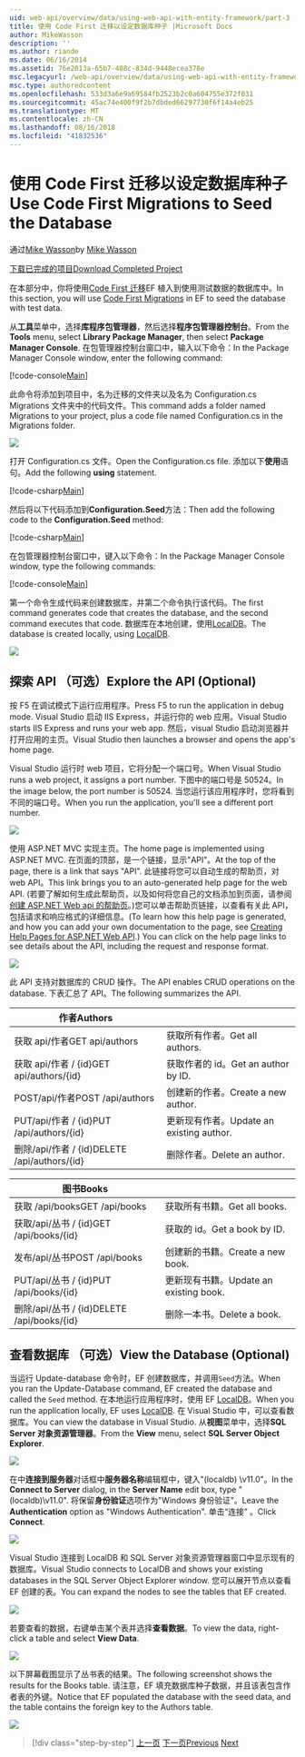 ```yaml
---
uid: web-api/overview/data/using-web-api-with-entity-framework/part-3
title: 使用 Code First 迁移以设定数据库种子 |Microsoft Docs
author: MikeWasson
description: ''
ms.author: riande
ms.date: 06/16/2014
ms.assetid: 76e2013a-65b7-488c-834d-9448ecea378e
msc.legacyurl: /web-api/overview/data/using-web-api-with-entity-framework/part-3
msc.type: authoredcontent
ms.openlocfilehash: 533d3a6e9a69584fb2523b2c0a604755e372f031
ms.sourcegitcommit: 45ac74e400f9f2b7dbded66297730f6f14a4eb25
ms.translationtype: MT
ms.contentlocale: zh-CN
ms.lasthandoff: 08/16/2018
ms.locfileid: "41832536"
---
```

<a name="use-code-first-migrations-to-seed-the-database"></a><span data-ttu-id="bc85a-102">使用 Code First 迁移以设定数据库种子</span><span class="sxs-lookup"><span data-stu-id="bc85a-102">Use Code First Migrations to Seed the Database</span></span>
====================
<span data-ttu-id="bc85a-103">通过[Mike Wasson](https://github.com/MikeWasson)</span><span class="sxs-lookup"><span data-stu-id="bc85a-103">by [Mike Wasson](https://github.com/MikeWasson)</span></span>

[<span data-ttu-id="bc85a-104">下载已完成的项目</span><span class="sxs-lookup"><span data-stu-id="bc85a-104">Download Completed Project</span></span>](https://github.com/MikeWasson/BookService)

<span data-ttu-id="bc85a-105">在本部分中，你将使用[Code First 迁移](https://msdn.microsoft.com/data/jj591621)EF 植入到使用测试数据的数据库中。</span><span class="sxs-lookup"><span data-stu-id="bc85a-105">In this section, you will use [Code First Migrations](https://msdn.microsoft.com/data/jj591621) in EF to seed the database with test data.</span></span>

<span data-ttu-id="bc85a-106">从**工具**菜单中，选择**库程序包管理器**，然后选择**程序包管理器控制台**。</span><span class="sxs-lookup"><span data-stu-id="bc85a-106">From the **Tools** menu, select **Library Package Manager**, then select **Package Manager Console**.</span></span> <span data-ttu-id="bc85a-107">在包管理器控制台窗口中，输入以下命令：</span><span class="sxs-lookup"><span data-stu-id="bc85a-107">In the Package Manager Console window, enter the following command:</span></span>

[!code-console[Main](part-3/samples/sample1.cmd)]

<span data-ttu-id="bc85a-108">此命令将添加到项目中，名为迁移的文件夹以及名为 Configuration.cs Migrations 文件夹中的代码文件。</span><span class="sxs-lookup"><span data-stu-id="bc85a-108">This command adds a folder named Migrations to your project, plus a code file named Configuration.cs in the Migrations folder.</span></span>

![](part-3/_static/image1.png)

<span data-ttu-id="bc85a-109">打开 Configuration.cs 文件。</span><span class="sxs-lookup"><span data-stu-id="bc85a-109">Open the Configuration.cs file.</span></span> <span data-ttu-id="bc85a-110">添加以下**使用**语句。</span><span class="sxs-lookup"><span data-stu-id="bc85a-110">Add the following **using** statement.</span></span>

[!code-csharp[Main](part-3/samples/sample2.cs)]

<span data-ttu-id="bc85a-111">然后将以下代码添加到**Configuration.Seed**方法：</span><span class="sxs-lookup"><span data-stu-id="bc85a-111">Then add the following code to the **Configuration.Seed** method:</span></span>

[!code-csharp[Main](part-3/samples/sample3.cs)]

<span data-ttu-id="bc85a-112">在包管理器控制台窗口中，键入以下命令：</span><span class="sxs-lookup"><span data-stu-id="bc85a-112">In the Package Manager Console window, type the following commands:</span></span>

[!code-console[Main](part-3/samples/sample4.cmd)]

<span data-ttu-id="bc85a-113">第一个命令生成代码来创建数据库，并第二个命令执行该代码。</span><span class="sxs-lookup"><span data-stu-id="bc85a-113">The first command generates code that creates the database, and the second command executes that code.</span></span> <span data-ttu-id="bc85a-114">数据库在本地创建，使用[LocalDB](https://msdn.microsoft.com/library/hh510202.aspx)。</span><span class="sxs-lookup"><span data-stu-id="bc85a-114">The database is created locally, using [LocalDB](https://msdn.microsoft.com/library/hh510202.aspx).</span></span>

![](part-3/_static/image2.png)

## <a name="explore-the-api-optional"></a><span data-ttu-id="bc85a-115">探索 API （可选）</span><span class="sxs-lookup"><span data-stu-id="bc85a-115">Explore the API (Optional)</span></span>

<span data-ttu-id="bc85a-116">按 F5 在调试模式下运行应用程序。</span><span class="sxs-lookup"><span data-stu-id="bc85a-116">Press F5 to run the application in debug mode.</span></span> <span data-ttu-id="bc85a-117">Visual Studio 启动 IIS Express，并运行你的 web 应用。</span><span class="sxs-lookup"><span data-stu-id="bc85a-117">Visual Studio starts IIS Express and runs your web app.</span></span> <span data-ttu-id="bc85a-118">然后，visual Studio 启动浏览器并打开应用的主页。</span><span class="sxs-lookup"><span data-stu-id="bc85a-118">Visual Studio then launches a browser and opens the app's home page.</span></span>

<span data-ttu-id="bc85a-119">Visual Studio 运行时 web 项目，它将分配一个端口号。</span><span class="sxs-lookup"><span data-stu-id="bc85a-119">When Visual Studio runs a web project, it assigns a port number.</span></span> <span data-ttu-id="bc85a-120">下图中的端口号是 50524。</span><span class="sxs-lookup"><span data-stu-id="bc85a-120">In the image below, the port number is 50524.</span></span> <span data-ttu-id="bc85a-121">当您运行该应用程序时，您将看到不同的端口号。</span><span class="sxs-lookup"><span data-stu-id="bc85a-121">When you run the application, you'll see a different port number.</span></span>

![](part-3/_static/image3.png)

<span data-ttu-id="bc85a-122">使用 ASP.NET MVC 实现主页。</span><span class="sxs-lookup"><span data-stu-id="bc85a-122">The home page is implemented using ASP.NET MVC.</span></span> <span data-ttu-id="bc85a-123">在页面的顶部，是一个链接，显示"API"。</span><span class="sxs-lookup"><span data-stu-id="bc85a-123">At the top of the page, there is a link that says "API".</span></span> <span data-ttu-id="bc85a-124">此链接将您可以自动生成的帮助页，对 web API。</span><span class="sxs-lookup"><span data-stu-id="bc85a-124">This link brings you to an auto-generated help page for the web API.</span></span> <span data-ttu-id="bc85a-125">(若要了解如何生成此帮助页，以及如何将您自己的文档添加到页面，请参阅[创建 ASP.NET Web api 的帮助页](../../getting-started-with-aspnet-web-api/creating-api-help-pages.md)。)您可以单击帮助页链接，以查看有关此 API，包括请求和响应格式的详细信息。</span><span class="sxs-lookup"><span data-stu-id="bc85a-125">(To learn how this help page is generated, and how you can add your own documentation to the page, see [Creating Help Pages for ASP.NET Web API](../../getting-started-with-aspnet-web-api/creating-api-help-pages.md).) You can click on the help page links to see details about the API, including the request and response format.</span></span>

![](part-3/_static/image4.png)

<span data-ttu-id="bc85a-126">此 API 支持对数据库的 CRUD 操作。</span><span class="sxs-lookup"><span data-stu-id="bc85a-126">The API enables CRUD operations on the database.</span></span> <span data-ttu-id="bc85a-127">下表汇总了 API。</span><span class="sxs-lookup"><span data-stu-id="bc85a-127">The following summarizes the API.</span></span>

| <span data-ttu-id="bc85a-128">作者</span><span class="sxs-lookup"><span data-stu-id="bc85a-128">Authors</span></span> |  |
| --- | -- |
| <span data-ttu-id="bc85a-129">获取 api/作者</span><span class="sxs-lookup"><span data-stu-id="bc85a-129">GET api/authors</span></span> | <span data-ttu-id="bc85a-130">获取所有作者。</span><span class="sxs-lookup"><span data-stu-id="bc85a-130">Get all authors.</span></span> |
| <span data-ttu-id="bc85a-131">获取 api/作者 / {id}</span><span class="sxs-lookup"><span data-stu-id="bc85a-131">GET api/authors/{id}</span></span> | <span data-ttu-id="bc85a-132">获取作者的 id。</span><span class="sxs-lookup"><span data-stu-id="bc85a-132">Get an author by ID.</span></span> |
| <span data-ttu-id="bc85a-133">POST/api/作者</span><span class="sxs-lookup"><span data-stu-id="bc85a-133">POST /api/authors</span></span> | <span data-ttu-id="bc85a-134">创建新的作者。</span><span class="sxs-lookup"><span data-stu-id="bc85a-134">Create a new author.</span></span> |
| <span data-ttu-id="bc85a-135">PUT/api/作者 / {id}</span><span class="sxs-lookup"><span data-stu-id="bc85a-135">PUT /api/authors/{id}</span></span> | <span data-ttu-id="bc85a-136">更新现有作者。</span><span class="sxs-lookup"><span data-stu-id="bc85a-136">Update an existing author.</span></span> |
| <span data-ttu-id="bc85a-137">删除/api/作者 / {id}</span><span class="sxs-lookup"><span data-stu-id="bc85a-137">DELETE /api/authors/{id}</span></span> | <span data-ttu-id="bc85a-138">删除作者。</span><span class="sxs-lookup"><span data-stu-id="bc85a-138">Delete an author.</span></span> |

| <span data-ttu-id="bc85a-139">图书</span><span class="sxs-lookup"><span data-stu-id="bc85a-139">Books</span></span> |  |
| --- | -- |
| <span data-ttu-id="bc85a-140">获取 /api/books</span><span class="sxs-lookup"><span data-stu-id="bc85a-140">GET /api/books</span></span> | <span data-ttu-id="bc85a-141">获取所有书籍。</span><span class="sxs-lookup"><span data-stu-id="bc85a-141">Get all books.</span></span> |
| <span data-ttu-id="bc85a-142">获取/api/丛书 / {id}</span><span class="sxs-lookup"><span data-stu-id="bc85a-142">GET /api/books/{id}</span></span> | <span data-ttu-id="bc85a-143">获取的 id。</span><span class="sxs-lookup"><span data-stu-id="bc85a-143">Get a book by ID.</span></span> |
| <span data-ttu-id="bc85a-144">发布/api/丛书</span><span class="sxs-lookup"><span data-stu-id="bc85a-144">POST /api/books</span></span> | <span data-ttu-id="bc85a-145">创建新的书籍。</span><span class="sxs-lookup"><span data-stu-id="bc85a-145">Create a new book.</span></span> |
| <span data-ttu-id="bc85a-146">PUT/api/丛书 / {id}</span><span class="sxs-lookup"><span data-stu-id="bc85a-146">PUT /api/books/{id}</span></span> | <span data-ttu-id="bc85a-147">更新现有书籍。</span><span class="sxs-lookup"><span data-stu-id="bc85a-147">Update an existing book.</span></span> |
| <span data-ttu-id="bc85a-148">删除/api/丛书 / {id}</span><span class="sxs-lookup"><span data-stu-id="bc85a-148">DELETE /api/books/{id}</span></span> | <span data-ttu-id="bc85a-149">删除一本书。</span><span class="sxs-lookup"><span data-stu-id="bc85a-149">Delete a book.</span></span> |

## <a name="view-the-database-optional"></a><span data-ttu-id="bc85a-150">查看数据库 （可选）</span><span class="sxs-lookup"><span data-stu-id="bc85a-150">View the Database (Optional)</span></span>

<span data-ttu-id="bc85a-151">当运行 Update-database 命令时，EF 创建数据库，并调用`Seed`方法。</span><span class="sxs-lookup"><span data-stu-id="bc85a-151">When you ran the Update-Database command, EF created the database and called the `Seed` method.</span></span> <span data-ttu-id="bc85a-152">在本地运行应用程序时，使用 EF [LocalDB](https://blogs.msdn.com/b/sqlexpress/archive/2011/07/12/introducing-localdb-a-better-sql-express.aspx)。</span><span class="sxs-lookup"><span data-stu-id="bc85a-152">When you run the application locally, EF uses [LocalDB](https://blogs.msdn.com/b/sqlexpress/archive/2011/07/12/introducing-localdb-a-better-sql-express.aspx).</span></span> <span data-ttu-id="bc85a-153">在 Visual Studio 中，可以查看数据库。</span><span class="sxs-lookup"><span data-stu-id="bc85a-153">You can view the database in Visual Studio.</span></span> <span data-ttu-id="bc85a-154">从**视图**菜单中，选择**SQL Server 对象资源管理器**。</span><span class="sxs-lookup"><span data-stu-id="bc85a-154">From the **View** menu, select **SQL Server Object Explorer**.</span></span>

![](part-3/_static/image5.png)

<span data-ttu-id="bc85a-155">在中**连接到服务器**对话框中**服务器名称**编辑框中，键入"(localdb) \v11.0"。</span><span class="sxs-lookup"><span data-stu-id="bc85a-155">In the **Connect to Server** dialog, in the **Server Name** edit box, type "(localdb)\v11.0".</span></span> <span data-ttu-id="bc85a-156">将保留**身份验证**选项作为"Windows 身份验证"。</span><span class="sxs-lookup"><span data-stu-id="bc85a-156">Leave the **Authentication** option as "Windows Authentication".</span></span> <span data-ttu-id="bc85a-157">单击“连接” 。</span><span class="sxs-lookup"><span data-stu-id="bc85a-157">Click **Connect**.</span></span>

![](part-3/_static/image6.png)

<span data-ttu-id="bc85a-158">Visual Studio 连接到 LocalDB 和 SQL Server 对象资源管理器窗口中显示现有的数据库。</span><span class="sxs-lookup"><span data-stu-id="bc85a-158">Visual Studio connects to LocalDB and shows your existing databases in the SQL Server Object Explorer window.</span></span> <span data-ttu-id="bc85a-159">您可以展开节点以查看 EF 创建的表。</span><span class="sxs-lookup"><span data-stu-id="bc85a-159">You can expand the nodes to see the tables that EF created.</span></span>

![](part-3/_static/image7.png)

<span data-ttu-id="bc85a-160">若要查看的数据，右键单击某个表并选择**查看数据**。</span><span class="sxs-lookup"><span data-stu-id="bc85a-160">To view the data, right-click a table and select **View Data**.</span></span>

![](part-3/_static/image8.png)

<span data-ttu-id="bc85a-161">以下屏幕截图显示了丛书表的结果。</span><span class="sxs-lookup"><span data-stu-id="bc85a-161">The following screenshot shows the results for the Books table.</span></span> <span data-ttu-id="bc85a-162">请注意，EF 填充数据库种子数据，并且该表包含作者表的外键。</span><span class="sxs-lookup"><span data-stu-id="bc85a-162">Notice that EF populated the database with the seed data, and the table contains the foreign key to the Authors table.</span></span>

![](part-3/_static/image9.png)

> [!div class="step-by-step"]
> <span data-ttu-id="bc85a-163">[上一页](part-2.md)
> [下一页](part-4.md)</span><span class="sxs-lookup"><span data-stu-id="bc85a-163">[Previous](part-2.md)
[Next](part-4.md)</span></span>
